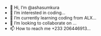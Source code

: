 - 👋 Hi, I’m @ashasumkura
- 👀 I’m interested in coding...
- 🌱 I’m currently learning coding from ALX...
- 💞️ I’m looking to collaborate on ...
- 📫 How to reach me +233 206446913...

<!---
ashasumkura/ashasumkura is a ✨ special ✨ repository because its `README.md` (this file) appears on your GitHub profile.
You can click the Preview link to take a look at your changes.
--->
